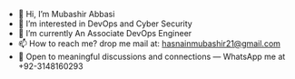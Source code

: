 - 👋 Hi, I’m Mubashir Abbasi
- 👀 I’m interested in DevOps and Cyber Security
- 🌱 I’m currently An Associate DevOps Engineer
- 📫 How to reach me? drop me mail at: hasnainmubashir21@gmail.com
- 💬 Open to meaningful discussions and connections — WhatsApp me at +92-3148160293 
<!---
MubashirAbbasi133/MubashirAbbasi133 is a ✨ special ✨ repository because its `README.md` (this file) appears on your GitHub profile.
You can click the Preview link to take a look at your changes.
--->
